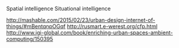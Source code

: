 

Spatial intelligence
Situational intelligence


http://mashable.com/2015/02/23/urban-design-internet-of-things/#mBentqnpOGqf
http://rusmart.e-werest.org/cfp.html
http://www.igi-global.com/book/enriching-urban-spaces-ambient-computing/150395


